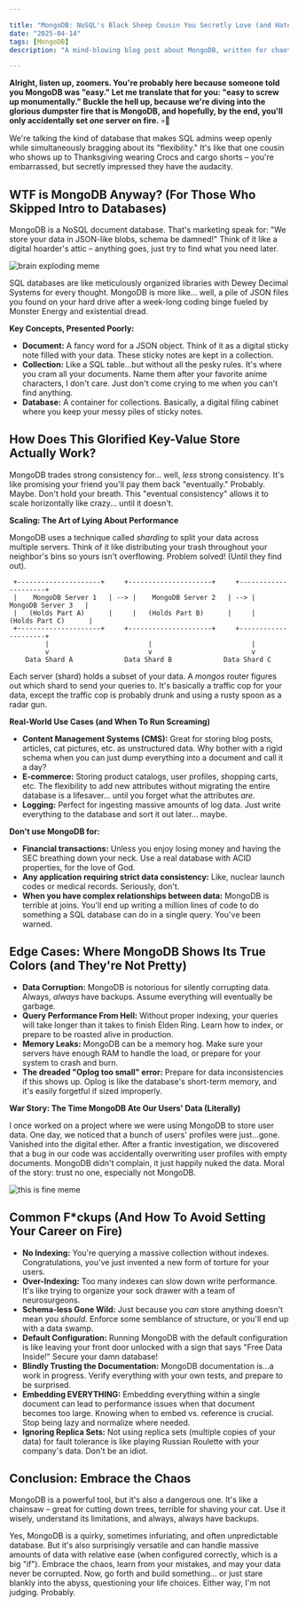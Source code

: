 ```yaml
---

title: "MongoDB: NoSQL's Black Sheep Cousin You Secretly Love (and Hate)"
date: "2025-04-14"
tags: [MongoDB]
description: "A mind-blowing blog post about MongoDB, written for chaotic Gen Z engineers who probably haven't slept in 72 hours."

---
```


**Alright, listen up, zoomers. You're probably here because someone told you MongoDB was "easy." Let me translate that for you: "easy to screw up monumentally." Buckle the hell up, because we're diving into the glorious dumpster fire that is MongoDB, and hopefully, by the end, you'll only accidentally set *one* server on fire.** 💀🙏

We're talking the kind of database that makes SQL admins weep openly while simultaneously bragging about its "flexibility." It's like that one cousin who shows up to Thanksgiving wearing Crocs and cargo shorts – you're embarrassed, but secretly impressed they have the audacity.

## WTF is MongoDB Anyway? (For Those Who Skipped Intro to Databases)

MongoDB is a NoSQL document database. That's marketing speak for: "We store your data in JSON-like blobs, schema be damned!" Think of it like a digital hoarder's attic – anything goes, just try to find what you need later.

![brain exploding meme](https://i.kym-cdn.com/photos/images/newsfeed/001/549/986/4b2.jpg)

SQL databases are like meticulously organized libraries with Dewey Decimal Systems for every thought. MongoDB is more like... well, a pile of JSON files you found on your hard drive after a week-long coding binge fueled by Monster Energy and existential dread.

**Key Concepts, Presented Poorly:**

*   **Document:** A fancy word for a JSON object. Think of it as a digital sticky note filled with your data. These sticky notes are kept in a collection.
*   **Collection:** Like a SQL table...but without all the pesky rules. It's where you cram all your documents. Name them after your favorite anime characters, I don't care. Just don't come crying to me when you can't find anything.
*   **Database:** A container for collections. Basically, a digital filing cabinet where you keep your messy piles of sticky notes.

## How Does This Glorified Key-Value Store Actually Work?

MongoDB trades strong consistency for... well, *less* strong consistency. It's like promising your friend you'll pay them back "eventually." Probably. Maybe. Don't hold your breath. This "eventual consistency" allows it to scale horizontally like crazy... until it doesn't.

**Scaling: The Art of Lying About Performance**

MongoDB uses a technique called *sharding* to split your data across multiple servers. Think of it like distributing your trash throughout your neighbor's bins so yours isn't overflowing. Problem solved! (Until they find out).

```ascii
 +---------------------+     +---------------------+     +---------------------+
 |    MongoDB Server 1   | --> |    MongoDB Server 2   | --> |    MongoDB Server 3   |
 |   (Holds Part A)      |     |   (Holds Part B)      |     |   (Holds Part C)      |
 +---------------------+     +---------------------+     +---------------------+
         |                         |                         |
         v                         v                         v
    Data Shard A             Data Shard B             Data Shard C
```

Each server (shard) holds a subset of your data. A *mongos* router figures out which shard to send your queries to. It's basically a traffic cop for your data, except the traffic cop is probably drunk and using a rusty spoon as a radar gun.

**Real-World Use Cases (and When To Run Screaming)**

*   **Content Management Systems (CMS):** Great for storing blog posts, articles, cat pictures, etc. as unstructured data. Why bother with a rigid schema when you can just dump everything into a document and call it a day?
*   **E-commerce:** Storing product catalogs, user profiles, shopping carts, etc. The flexibility to add new attributes without migrating the entire database is a lifesaver... until you forget what the attributes *are*.
*   **Logging:** Perfect for ingesting massive amounts of log data. Just write everything to the database and sort it out later... maybe.

**Don't use MongoDB for:**

*   **Financial transactions:** Unless you enjoy losing money and having the SEC breathing down your neck. Use a real database with ACID properties, for the love of God.
*   **Any application requiring strict data consistency:** Like, nuclear launch codes or medical records. Seriously, don't.
*   **When you have complex relationships between data:** MongoDB is terrible at joins. You'll end up writing a million lines of code to do something a SQL database can do in a single query. You've been warned.

## Edge Cases: Where MongoDB Shows Its True Colors (and They're Not Pretty)

*   **Data Corruption:** MongoDB is notorious for silently corrupting data. Always, *always* have backups. Assume everything will eventually be garbage.
*   **Query Performance From Hell:** Without proper indexing, your queries will take longer than it takes to finish Elden Ring. Learn how to index, or prepare to be roasted alive in production.
*   **Memory Leaks:** MongoDB can be a memory hog. Make sure your servers have enough RAM to handle the load, or prepare for your system to crash and burn.
*   **The dreaded "Oplog too small" error:** Prepare for data inconsistencies if this shows up. Oplog is like the database's short-term memory, and it's easily forgetful if sized improperly.

**War Story: The Time MongoDB Ate Our Users' Data (Literally)**

I once worked on a project where we were using MongoDB to store user data. One day, we noticed that a bunch of users' profiles were just...gone. Vanished into the digital ether. After a frantic investigation, we discovered that a bug in our code was accidentally overwriting user profiles with empty documents. MongoDB didn't complain, it just happily nuked the data. Moral of the story: trust no one, especially not MongoDB.

![this is fine meme](https://i.kym-cdn.com/photos/images/newsfeed/009/097/076/b20.jpg)

## Common F*ckups (And How To Avoid Setting Your Career on Fire)

*   **No Indexing:** You're querying a massive collection without indexes. Congratulations, you've just invented a new form of torture for your users.
*   **Over-Indexing:** Too many indexes can slow down write performance. It's like trying to organize your sock drawer with a team of neurosurgeons.
*   **Schema-less Gone Wild:** Just because you *can* store anything doesn't mean you *should*. Enforce some semblance of structure, or you'll end up with a data swamp.
*   **Default Configuration:** Running MongoDB with the default configuration is like leaving your front door unlocked with a sign that says "Free Data Inside!" Secure your damn database!
*   **Blindly Trusting the Documentation:** MongoDB documentation is...a work in progress. Verify everything with your own tests, and prepare to be surprised.
*   **Embedding EVERYTHING:** Embedding everything within a single document can lead to performance issues when that document becomes too large. Knowing when to embed vs. reference is crucial. Stop being lazy and normalize where needed.
*   **Ignoring Replica Sets:** Not using replica sets (multiple copies of your data) for fault tolerance is like playing Russian Roulette with your company's data. Don't be an idiot.

## Conclusion: Embrace the Chaos

MongoDB is a powerful tool, but it's also a dangerous one. It's like a chainsaw – great for cutting down trees, terrible for shaving your cat. Use it wisely, understand its limitations, and always, always have backups.

Yes, MongoDB is a quirky, sometimes infuriating, and often unpredictable database. But it's also surprisingly versatile and can handle massive amounts of data with relative ease (when configured correctly, which is a big "if"). Embrace the chaos, learn from your mistakes, and may your data never be corrupted. Now, go forth and build something... or just stare blankly into the abyss, questioning your life choices. Either way, I'm not judging. Probably.
